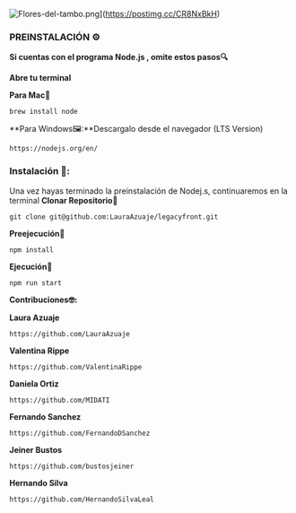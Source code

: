 ![Flores-del-tambo.png](https://i.postimg.cc/zGtPpTfM/Flores-del-tambo.png)](https://postimg.cc/CR8NxBkH)

### PREINSTALACIÓN ⚙️
**Si cuentas con el programa Node.js , omite estos pasos🔍**

**Abre tu terminal**

**Para Mac🍏**
 ```
brew install node 
```
**Para Windows🖼:**Descargalo desde el navegador (LTS Version)
 ```
https://nodejs.org/en/
```
### Instalación 🔧:

Una vez hayas terminado la preinstalación de Nodej.s, continuaremos en la terminal
**Clonar Repositorio🧲**
```
git clone git@github.com:LauraAzuaje/legacyfront.git
```
**Preejecución💺**
```
npm install
```
**Ejecución🚀**

```
npm run start
```

**Contribuciones🤓:**

**Laura Azuaje**
```
https://github.com/LauraAzuaje
```
**Valentina Rippe**
```
https://github.com/ValentinaRippe
```
**Daniela Ortiz**
```
https://github.com/MIDATI
```
**Fernando Sanchez**
 ```
 https://github.com/FernandoDSanchez
 ```
 **Jeiner Bustos**
 ````
 https://github.com/bustosjeiner
 ````
 **Hernando Silva**
 ```
 https://github.com/HernandoSilvaLeal
